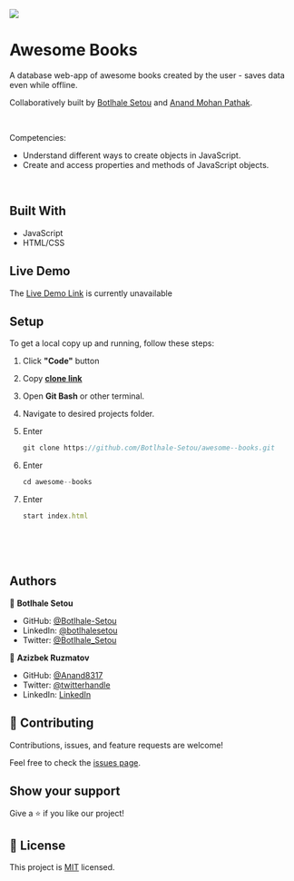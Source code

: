 ![](https://img.shields.io/badge/Microverse-blueviolet)

# Awesome Books

A database web-app of awesome books created by the user - saves data even while offline.

Collaboratively built by [Botlhale Setou](https://github.com/Botlhale-Setou) and [Anand Mohan Pathak](https://github.com/Anand8317).

<br>

Competencies:
- Understand different ways to create objects in JavaScript.
- Create and access properties and methods of JavaScript objects.

<br>

## Built With

- JavaScript
- HTML/CSS

## Live Demo

The [Live Demo Link](https://livedemo.com) is currently unavailable


## Setup

To get a local copy up and running, follow these steps:
1. Click **"Code"** button
2. Copy [**clone link**](https://github.com/Botlhale-Setou/awesome--books.git)
3. Open **Git Bash** or other terminal.
4. Navigate to desired projects folder.
5. Enter 
	```javascript
	git clone https://github.com/Botlhale-Setou/awesome--books.git
	```

6. Enter 
	```javascript
	cd awesome--books
	```

7. Enter 
	```javascript
	start index.html
	```

<br><br><br>

## Authors

👤 **Botlhale Setou**
- GitHub: [@Botlhale-Setou](https://github.com/Botlhale-Setou)
- LinkedIn: [@botlhalesetou](https://www.linkedin.com/in/botlhalesetou/)
- Twitter: [@Botlhale_Setou](https://twitter.com/Botlhale_Setou)

👤 **Azizbek Ruzmatov**

- GitHub: [@Anand8317](https://github.com/Anand8317)
- Twitter: [@twitterhandle](https://twitter.com/twitterhandle)
- LinkedIn: [LinkedIn](https://linkedin.com/in/linkedinhandle)

## 🤝 Contributing

Contributions, issues, and feature requests are welcome!

Feel free to check the [issues page](https://github.com/Botlhale-Setou/awesome--books/issues).

## Show your support

Give a ⭐️ if you like our project!


## 📝 License

This project is [MIT](./LICENSE) licensed.